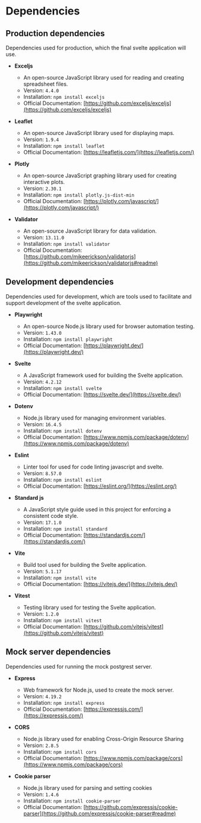 # Dependencies 

## Production dependencies
Dependencies used for production, which the final svelte application will use.

- **Exceljs**
  - An open-source JavaScript library used for reading and creating spreadsheet files.
  - Version: `4.4.0`
  - Installation: `npm install exceljs`
  - Official Documentation: [https://github.com/exceljs/exceljs](https://github.com/exceljs/exceljs)

- **Leaflet**
  - An open-source JavaScript library used for displaying maps.
  - Version: `1.9.4`
  - Installation: `npm install leaflet`
  - Official Documentation: [https://leafletjs.com/](https://leafletjs.com/)

- **Plotly**
  - An open-source JavaScript graphing library used for creating interactive plots.
  - Version: `2.30.1`
  - Installation: `npm install plotly.js-dist-min`
  - Official Documentation: [https://plotly.com/javascript/](https://plotly.com/javascript/)

- **Validator**
  - An open-source JavaScript library for data validation.
  - Version: `13.11.0`
  - Installation: `npm install validator`
  - Official Documentation: [https://github.com/mikeerickson/validatorjs](https://github.com/mikeerickson/validatorjs#readme)

## Development dependencies
Dependencies used for development, which are tools used to facilitate and support development of the svelte application.

- **Playwright**
  - An open-source Node.js library used for browser automation testing.
  - Version: `1.43.0`
  - Installation: `npm install playwright`
  - Official Documentation: [https://playwright.dev/](https://playwright.dev/)

- **Svelte**
  - A JavaScript framework used for building the Svelte application.
  - Version: `4.2.12`
  - Installation: `npm install svelte`
  - Official Documentation: [https://svelte.dev/](https://svelte.dev/)

- **Dotenv**
  - Node.js library used for managing environment variables.
  - Version: `16.4.5`
  - Installation: `npm install dotenv`
  - Official Documentation: [https://www.npmjs.com/package/dotenv](https://www.npmjs.com/package/dotenv)

- **Eslint**
  - Linter tool for used for code linting javascript and svelte.
  - Version: `8.57.0`
  - Installation: `npm install eslint`
  - Official Documentation: [https://eslint.org/](https://eslint.org/)

- **Standard js**
  - A JavaScript style guide used in this project for enforcing a consistent code style.
  - Version: `17.1.0`
  - Installation: `npm install standard`
  - Official Documentation: [https://standardjs.com/](https://standardjs.com/)

- **Vite**
  - Build tool used for building the Svelte application.
  - Version: `5.1.17`
  - Installation: `npm install vite`
  - Official Documentation: [https://vitejs.dev/](https://vitejs.dev/)

- **Vitest**
  - Testing library used for testing the Svelte application.
  - Version: `1.2.0`
  - Installation: `npm install vitest`
  - Official Documentation: [https://github.com/vitejs/vitest](https://github.com/vitejs/vitest)

## Mock server dependencies 
Dependencies used for running the mock postgrest server. 

- **Express**
  - Web framework for Node.js, used to create the mock server.
  - Version: `4.19.2`
  - Installation: `npm install express`
  - Official Documentation: [https://expressjs.com/](https://expressjs.com/)

- **CORS**
  - Node.js library used for enabling Cross-Origin Resource Sharing
  - Version: `2.8.5`
  - Installation: `npm install cors`
  - Official Documentation: [https://www.npmjs.com/package/cors](https://www.npmjs.com/package/cors)

- **Cookie parser**
  - Node.js library used for parsing and setting cookies
  - Version: `1.4.6`
  - Installation: `npm install cookie-parser`
  - Official Documentation: [https://github.com/expressjs/cookie-parser](https://github.com/expressjs/cookie-parser#readme)
